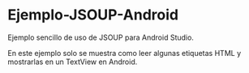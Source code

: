 # Ejemplo-JSOUP-Android
Ejemplo sencillo de uso de JSOUP para Android Studio.

En este ejemplo solo se muestra como leer algunas etiquetas HTML y mostrarlas en un TextView en Android.
